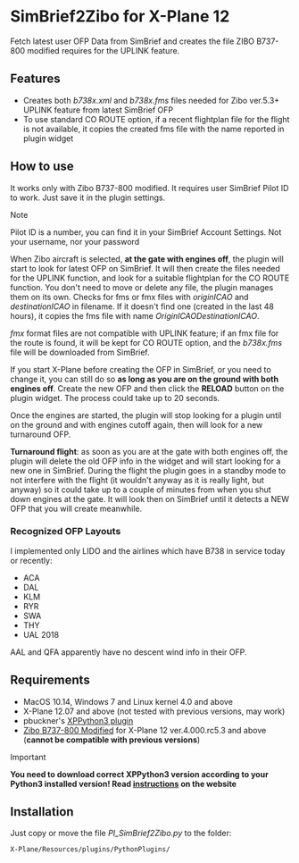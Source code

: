 # SimBrief2Zibo for X-Plane 12
Fetch latest user OFP Data from SimBrief and creates the file ZIBO B737-800 modified requires for the UPLINK feature.

## Features
- Creates both _b738x.xml_ and _b738x.fms_ files needed for Zibo ver.5.3+ UPLINK feature from latest SimBrief OFP
- To use standard CO ROUTE option, if a recent flightplan file for the flight is not available, it copies the created fms file with the name reported in plugin widget

## How to use
It works only with Zibo B737-800 modified. It requires user SimBrief Pilot ID to work. Just save it in the plugin settings.
> [!NOTE]
> Pilot ID is a number, you can find it in your SimBrief Account Settings.
> Not your username, nor your password

When Zibo aircraft is selected, **at the gate with engines off**, the plugin will start to look for latest OFP on SimBrief.
It will then create the files needed for the UPLINK function, and look for a suitable flightplan for the CO ROUTE function. 
You don't need to move or delete any file, the plugin manages them on its own.
Checks for fms or fmx files with _originICAO_ and _destinationICAO_ in filename. If it doesn't find one (created in the last 48 hours), it copies the fms file with name _OriginICAODestinationICAO_.

_fmx_ format files are not compatible with UPLINK feature; if an fmx file for the route is found, it will be kept for CO ROUTE option, and the _b738x.fms_ file will be downloaded from SimBrief.

If you start X-Plane before creating the OFP in SimBrief, or you need to change it, you can still do so **as long as you are on the ground with both engines off**. Create the new OFP and then click the **RELOAD** button on the plugin widget. The process could take up to 20 seconds.

Once the engines are started, the plugin will stop looking for a plugin until on the ground and with engines cutoff again, then will look for a new turnaround OFP.

**Turnaround flight**: as soon as you are at the gate with both engines off, the plugin will delete the old OFP info in the widget and will start looking for a new one in SimBrief.
During the flight the plugin goes in a standby mode to not interfere with the flight (it wouldn't anyway as it is really light, but anyway) so it could take up to a couple of minutes from when you shut down engines at the gate. It will look then on SimBrief until it detects a NEW OFP that you will create meanwhile.

### Recognized OFP Layouts
I implemented only LIDO and the airlines which have B738 in service today or recently:
- ACA
- DAL
- KLM
- RYR
- SWA
- THY
- UAL 2018

AAL and QFA apparently have no descent wind info in their OFP.


## Requirements
- MacOS 10.14, Windows 7 and Linux kernel 4.0 and above
- X-Plane 12.07 and above (not tested with previous versions, may work)
- pbuckner's [XPPython3 plugin](https://xppython3.readthedocs.io/en/latest/index.html)
- [Zibo B737-800 Modified](https://forums.x-plane.org/index.php?/forums/forum/384-zibo-b738-800-modified/) for X-Plane 12 ver.4.000.rc5.3 and above (**cannot be compatible with previous versions**)

> [!IMPORTANT]
> **You need to download correct XPPython3 version according to your Python3 installed version!
Read [instructions](https://xppython3.readthedocs.io/en/latest/usage/installation_plugin.html) on the website**

## Installation
Just copy or move the file _PI_SimBrief2Zibo.py_ to the folder:

    X-Plane/Resources/plugins/PythonPlugins/